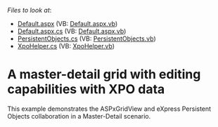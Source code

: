 <!-- default file list -->
*Files to look at*:

* [Default.aspx](./CS/MasterDetailWithXPO/Default.aspx) (VB: [Default.aspx.vb](./VB/MasterDetailWithXPO/Default.aspx.vb))
* [Default.aspx.cs](./CS/MasterDetailWithXPO/Default.aspx.cs) (VB: [Default.aspx.vb](./VB/MasterDetailWithXPO/Default.aspx.vb))
* [PersistentObjects.cs](./CS/MasterDetailWithXPO/PersistentObjects.cs) (VB: [PersistentObjects.vb](./VB/MasterDetailWithXPO/PersistentObjects.vb))
* [XpoHelper.cs](./CS/MasterDetailWithXPO/XpoHelper.cs) (VB: [XpoHelper.vb](./VB/MasterDetailWithXPO/XpoHelper.vb))
<!-- default file list end -->
# A master-detail grid with editing capabilities with XPO data


<p>This example demonstrates the ASPxGridView and eXpress Persistent Objects collaboration in a Master-Detail scenario.</p>

<br/>


